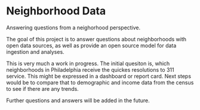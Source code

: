 # Neighborhood Data

Answering questions from a neighorhood perspective.

The goal of this project is to answer questions about neighborhoods with open data sources, as well as provide an open source model for data ingestion and analyses.

This is very much a work in progress. The initial quesiton is, which neighborhoods in Philadelphia receive the quickes resolutions to 311 service. This might be expressed in a dashboard or report card. Next steps would be to compare that to demographic and income data from the census to see if there are any trends.

Further questions and answers will be added in the future.
